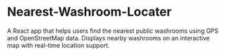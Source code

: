 # Nearest-Washroom-Locater
A React app that helps users find the nearest public washrooms using GPS and OpenStreetMap data. Displays nearby washrooms on an interactive map with real-time location support.
